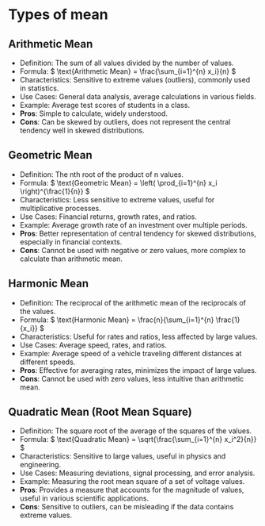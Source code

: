 # Types of mean

## Arithmetic Mean

- Definition: The sum of all values divided by the number of values.
- Formula: $ \text{Arithmetic Mean} = \frac{\sum_{i=1}^{n} x_i}{n} $
- Characteristics: Sensitive to extreme values (outliers), commonly used in statistics.
- Use Cases: General data analysis, average calculations in various fields.
- Example: Average test scores of students in a class.
- **Pros**: Simple to calculate, widely understood.
- **Cons**: Can be skewed by outliers, does not represent the central tendency well in skewed distributions.
  
## Geometric Mean

- Definition: The nth root of the product of n values.
- Formula: $ \text{Geometric Mean} = \left( \prod_{i=1}^{n} x_i \right)^{\frac{1}{n}} $
- Characteristics: Less sensitive to extreme values, useful for multiplicative processes.
- Use Cases: Financial returns, growth rates, and ratios.
- Example: Average growth rate of an investment over multiple periods.
- **Pros**: Better representation of central tendency for skewed distributions, especially in financial contexts.
- **Cons**: Cannot be used with negative or zero values, more complex to calculate than arithmetic mean.
  
## Harmonic Mean

- Definition: The reciprocal of the arithmetic mean of the reciprocals of the values.
- Formula: $ \text{Harmonic Mean} = \frac{n}{\sum_{i=1}^{n} \frac{1}{x_i}} $
- Characteristics: Useful for rates and ratios, less affected by large values.
- Use Cases: Average speed, rates, and ratios.
- Example: Average speed of a vehicle traveling different distances at different speeds.
- **Pros**: Effective for averaging rates, minimizes the impact of large values.
- **Cons**: Cannot be used with zero values, less intuitive than arithmetic mean.

## Quadratic Mean (Root Mean Square)

- Definition: The square root of the average of the squares of the values.
- Formula: $ \text{Quadratic Mean} = \sqrt{\frac{\sum_{i=1}^{n} x_i^2}{n}} $
- Characteristics: Sensitive to large values, useful in physics and engineering.
- Use Cases: Measuring deviations, signal processing, and error analysis.
- Example: Measuring the root mean square of a set of voltage values.
- **Pros**: Provides a measure that accounts for the magnitude of values, useful in various scientific applications.
- **Cons**: Sensitive to outliers, can be misleading if the data contains extreme values.
